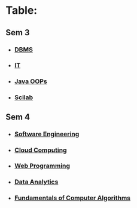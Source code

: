 
# Table:

## Sem 3
- ### [DBMS](Sem_3/DBMS/Classes_Notes/m1_syllabus.md)
- ### [IT](Sem_3/IT/IT_Index.md)
- ### [Java OOPs](Sem_3/Java_OOPs/Java_Index.md)
- ### [Scilab](Sem_3/Scilab/Scilab_Index.md)

## Sem 4
- ### [Software Engineering](Sem_4/Software_Engineering/Classes_Notes/Module_1/m1_syllabus.md)
- ### [Cloud Computing](Sem_4/Cloud_Computing/Classes_Notes/Module_1/m1_syllabus.md)
- ### [Web Programming](Sem_4/Web_Programming/Classes_Notes/Module_1/m1_syllabus.md)
- ### [Data Analytics](Sem_4/Data_Analytics/Classes_Notes/Module_1/m1_syllabus.md)
- ### [Fundamentals of Computer Algorithms](Sem_4/Fundamentals_of_Computer_Algorithms/Classes_Notes/Module_1/m1_syllabus.md)
